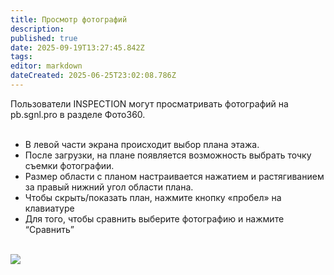 ```yaml
---
title: Просмотр фотографий
description: 
published: true
date: 2025-09-19T13:27:45.842Z
tags: 
editor: markdown
dateCreated: 2025-06-25T23:02:08.786Z
---
```


Пользователи INSPECTION могут просматривать фотографий на pb.sgnl.pro в разделе Фото360.  
 

-   В левой части экрана происходит выбор плана этажа.
-   После загрузки, на плане появляется возможность выбрать точку съемки фотографии.
-   Размер области с планом настраивается нажатием и растягиванием за правый нижний угол области плана.
-   Чтобы скрыть/показать план, нажмите кнопку «пробел» на клавиатуре
-   Для того, чтобы сравнить выберите фотографию и нажмите “Сравнить”  
     

![](https://lh7-rt.googleusercontent.com/docsz/AD_4nXeeBnWiqaNniAwBHSIwOiAUPl2l9lDrQbW1h-TcF7cfITaKclQOAb5SMTk1CygdJ9Fcwyqtg9RQSjk7ZZvYDUrr24lTVwdIJbIKoogJxLtLY1f3xVPTFMTpFwzW6aorzQ?key=Xjop-ojvMgGZh2U1OC00T2th)